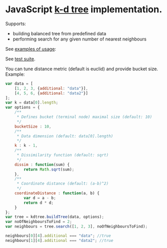 JavaScript [k-d tree](http://en.wikipedia.org/wiki/K-d_tree) implementation.
================================================

Supports:
 * building balanced tree from predefined data 
 * performing search for any given number of nearest neighbours
 
See [examples of usage](http://examples.blacksoft.eu/blacksoft.kdtree/examples):

See [test suite](http://examples.blacksoft.eu/blacksoft.kdtree/tests/kdtree.html).

You can tune distance metric (default is euclid) and provide bucket size. Example:
```javascript
var data = [
	[1, 2, 3, {additional: "data"}],
	[4, 5, 6, {additional: "data2"}]
];
var k = data[0].length;
var options = {
	/**
	 * Defines bucket (terminal node) maximal size (default: 10)
	 */
	bucketSize : 10,
	/**
	 * Data dimension (default: data[0].length)
	 */
	k : k - 1,
	/**
	 * Dissimilarity function (default: sqrt)
	 */
	dissim : function(sum) {
		return Math.sqrt(sum);
	},
	/**
	 * Coordinate distance (default: (a-b)^2)
	 */
	coordinateDistance : function(a, b) {
		var d = a - b;
		return d * d;
	}
};
var tree = kdtree.buildTree(data, options);
var noOfNeighboursToFind = 2;
var neighbours = tree.search([1, 2, 3], noOfNeighboursToFind);

neighbours[0][4].additional === "data"; //true
neighbours[1][4].additional === "data2"; //true
```


